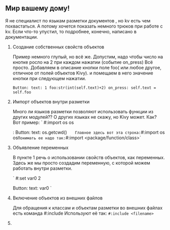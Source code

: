 ## Мир вашему дому!

Я не специалист по языкам разметки документов , 
но kv есть чем похвастаться. А потому хочется показать 
немного трюков при работе с kv. Если что-то упустил,
то подробнее, конечно, написано в документации. 

1.  Создание собственных свойств объектов
	
	Пример немного глупый, но всё же. Допустим,
	надо чтобы число на кнопке росло на 2
	при каждом нажатии (событие on_press)
	Всё просто. Добавляем в описание кнопки
	поле foo( или любое другое, отличное от полей объектов Kivy).
	и помещаем в него значение кнопки при следующем нажатии.
	 
	`
	Button:
		text: 1
		foo:str(int(self.text)+2)
		on_press: self.text = self.foo
	`
	
2.	Импорт объектов внутри разметки
	
	Много ли языков разметки позволяют использовать
	функции из других модулей?? О других языках не скажу,
	но Kivy может. Как?
	Вот пример:
	`
	#:import os os
	
	<RootWidget>:
		Button:
			text: os.getcwd()
	`	
	Главное здесь вот эта строка:
	`#:import os os`
	Понимать ее надо так:
	`#:import <alias> <package/function/class>`

3.	Объявление переменных
	
	В пункте 1 речь о использовании свойств 
	объектов, как переменных. Здесь же мы
	просто создадим переменную, с которой
	можем работать внутри разметки.
	
	`
	#:set var0 2
	
	Button:
		text: var0
	`
4.	Включение объектов из внешних файлов
	
	Для обращения к классам и объектам разметки
	во внешних файлах есть команда #:include
	Используют её так:
	`#:include <filename>`

5.	

